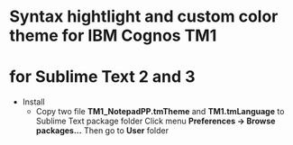 # Syntax hightlight and custom color theme for IBM Cognos TM1
# for Sublime Text 2 and 3

* Install
    * Copy two file **TM1_NotepadPP.tmTheme** and **TM1.tmLanguage** to Sublime Text package folder
    Click menu **Preferences -> Browse packages...** Then go to **User** folder
